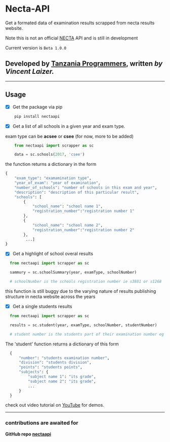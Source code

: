 # Necta-API
Get a formated data of examination results scrapped from necta results website.

Note this is not an official [NECTA](https://necta.go.tz/) API and is still in development

Current version is `Beta 1.0.0`

Developed by [**Tanzania Programmers**](http://tanzaniaprogrammers.com/), written *by Vincent Laizer.*
---

---

## Usage
- [x] Get the package via pip

``` python
    pip install nectaapi 
```

- [x] Get a list of all schools in a given year and exam type.

exam type can be **acsee** or **csee** (for now, more to be added)
  
```python
    from nectaapi import scrapper as sc

    data = sc.schools(2017, 'csee') 
```
  the function returns a dictionary in the form

  ```python
  {
      "exam_type": "examamination type",
      "year_of_exam": "year of examination",
      "number_of_schools": "number of schools in this exam and year",
      "description": "description of this particular result",
      "schools": [
          {
              "school_name": "school name 1",
              "registration_number":"registration number 1"
          },
          {
              "school_name": "school name 2",
              "registration_number":"registration number 2"
          },
           ...]
  }
  ```

  - [x] Get a highlight of school overal results
  ```python
    from nectaapi import scrapper as sc

    sammury = sc.schoolSummary(year, examType, schoolNumber)

    # schoolNumber is the schools registration number ie s3881 or s1268
  ```

  this function is still buggy due to the varying nature of results publishing structure in necta website across the years

  - [x] Get a single students results
  ```python
    from nectaapi import scrapper as sc

    results = sc.student(year, examType, schoolNumber, studentNumber)

    # student number is the students part of their examination number eg 0040 or 0553
  ```

  The 'student' function returns a dictionary of this form
  ```python
    {
        "number": "students examination number",
        "division": "students division",
        "points": "students points",
        "subjects": {
            "subject name 1": "its grade",
            "subject name 2": "its grade",
            ...
        }
    }
  ```

  check out video tutorial on [YouTube](https://www.youtube.com/channel/UCuMUw-djxHqOHrvnnFGYtZA) for demos.

---

### contributions are awaited for
**GitHub repo [nectaapi](https://github.com/vincent-laizer/NECTA-API)**

